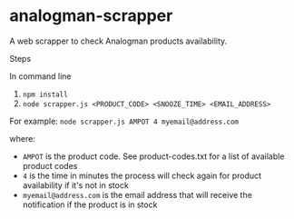 # analogman-scrapper

A web scrapper to check Analogman products availability.

Steps

In command line
1. `npm install`
2. `node scrapper.js <PRODUCT_CODE> <SNOOZE_TIME> <EMAIL_ADDRESS>`

For example:
`node scrapper.js AMPOT 4 myemail@address.com`

where:
- `AMPOT` is the product code. See product-codes.txt for a list of available product codes
- `4` is the time in minutes the process will check again for product availability if it's not in stock
- `myemail@address.com` is the email address that will receive the notification if the product is in stock
